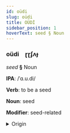 ```yaml
---
id: oüdi
slug: oüdi
title: OÜDİ
sidebar_position: 1
hoverText: seed § Noun
---
```


### oüdi&emsp;<span kind="abugida">ɽɽʄʌɟ</span>

*seed* **§** Noun

**IPA**: /ˈɑ.u.di/

**Verb**: to be a seed

**Noun**: seed

**Modifier**: seed-related

<details>
    <summary>Origin</summary>
    Fula aawdi [aːwdi]<br/>
    <em>Nilo-Saharan Language Family</em>
</details>